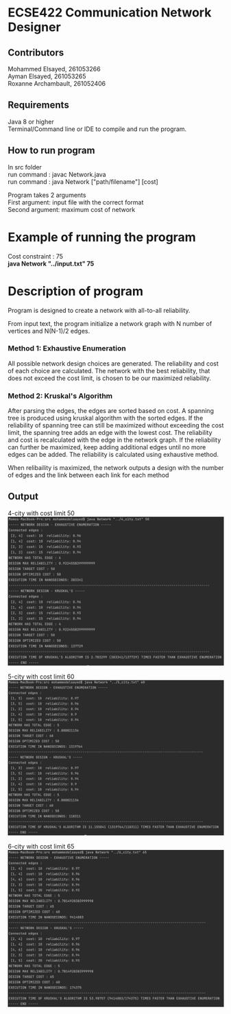 # ECSE422 Communication Network Designer

## Contributors
Mohammed Elsayed, 261053266 <br/>
Ayman Elsayed, 261053265 <br/>
Roxanne Archambault, 261052406 <br/>

## Requirements
Java 8 or higher <br/>
Terminal/Command line or IDE to compile and run the program. <br/>

## How to run program
In src folder  <br/> 
run command : javac Network.java </br>
run command : java Network ["path/filename"] [cost] <br/>

Program takes 2 arguments <br/>
First argument: input file with the correct format <br/>
Second argument: maximum cost of network <br/>

# Example of running the program
Cost constraint : 75 <br/>
<b> java Network "../input.txt" 75 </b> <br/>


# Description of program
Program is designed to create a network with all-to-all reliability.

From input text, the program initialize a network graph with N number of vertices and N(N-1)/2 edges.

### Method 1: Exhaustive Enumeration
All possible network design choices are generated. The reliability and cost of each choice are calculated. The network with the best reliability, that does not exceed the cost limit, is chosen to be our maximized reliability.

### Method 2: Kruskal's Algorithm
After parsing the edges, the edges are sorted based on cost. A spanning tree is produced using kruskal algorithm with the sorted edges.
If the reliability of spanning tree can still be maximized without exceeding the cost limit, the spanning tree adds an edge with the lowest cost. The reliability and cost is recalculated with the edge in the network graph. If the reliability can further be maximized, keep adding additional edges until no more edges can be added. The reliability is calculated using exhaustive method.

When relibaility is maximized, the network outputs a design with the number of edges and the link between each link for each method

## Output

4-city with cost limit 50 <br/>
![4-city](/Images/4-city.png)

5-city with cost limit 60 <br/>
![5-city](/Images/5-city.png)

6-city with cost limit 65 <br/>
![6-city](/Images/6-city.png)









